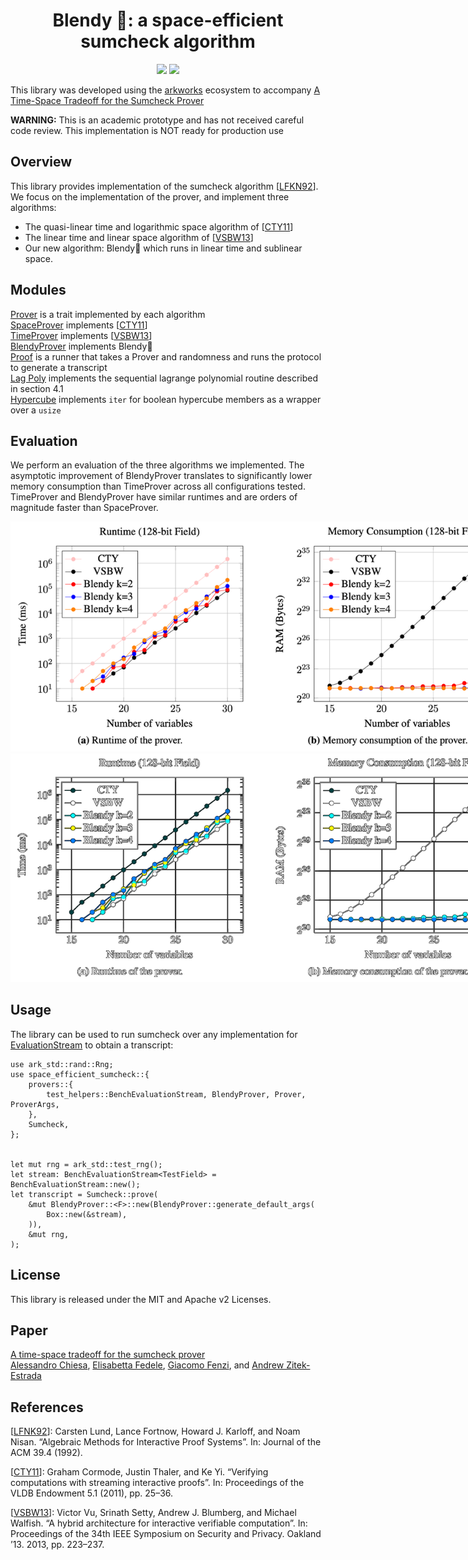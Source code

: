 <h1 align="center">Blendy 🍹: a space-efficient sumcheck algorithm</h1>

<p align="center">
    <a href="https://github.com/compsec-epfl/space-efficient-sumcheck/blob/main/LICENSE-APACHE"><img src="https://img.shields.io/badge/license-APACHE-blue.svg"></a>
    <a href="https://github.com/compsec-epfl/space-efficient-sumcheck/blob/main/LICENSE-MIT"><img src="https://img.shields.io/badge/license-MIT-blue.svg"></a>
</p>

This library was developed using the [arkworks](https://arkworks.rs) ecosystem to accompany [A Time-Space Tradeoff for the Sumcheck Prover](eprint.iacr.org/2024/XXX)

**WARNING:** This is an academic prototype and has not received careful code review. This implementation is NOT ready for production use

## Overview
This library provides implementation of the sumcheck algorithm [[LFKN92](#references)]. We focus on the implementation of the prover, and implement three algorithms:
- The quasi-linear time and logarithmic space algorithm of [[CTY11](#references)]
- The linear time and linear space algorithm of [[VSBW13](#references)]
- Our new algorithm: Blendy🍹 which runs in linear time and sublinear space.

## Modules
[Prover](/src/provers/prover.rs) is a trait implemented by each algorithm<br>
[SpaceProver](/src/provers/space_prover.rs) implements [[CTY11](#references)]<br>
[TimeProver](/src/provers/time_prover.rs) implements [[VSBW13](#references)]<br>
[BlendyProver](/src/provers/blendy_prover.rs) implements Blendy🍹<br>
[Proof](/src/proof.rs) is a runner that takes a Prover and randomness and runs the protocol to generate a transcript<br>
[Lag Poly](/src/provers/lagrange_polynomial.rs) implements the sequential lagrange polynomial routine described in section 4.1<br>
[Hypercube](/src/provers/hypercube.rs) implements `iter` for boolean hypercube members as a wrapper over a `usize`<br>

## Evaluation
We perform an evaluation of the three algorithms we implemented. The asymptotic improvement of BlendyProver translates to significantly lower memory consumption than TimeProver across all configurations tested. TimeProver and BlendyProver have similar runtimes and are orders of magnitude faster than SpaceProver.

<p align="center">
    <img src="assets/evaluation_graphs.png#gh-light-mode-only" alt="Line graph showing runtime and memory consumption of provers for inputs ranging from 15 to 30 variables" style="max-width: 800px;" />
    <img src="assets/evaluation_graphs_inverted.png#gh-dark-mode-only" alt="Line graph showing runtime and memory consumption of provers for inputs ranging from 15 to 30 variables" style="max-width: 800px;" />
</p>

##  Usage
The library can be used to run sumcheck over any implementation for [EvaluationStream](/src/provers/evaluation_stream.rs) to obtain a transcript: 

    use ark_std::rand::Rng;
    use space_efficient_sumcheck::{
        provers::{
            test_helpers::BenchEvaluationStream, BlendyProver, Prover, ProverArgs,
        },
        Sumcheck,
    };


    let mut rng = ark_std::test_rng();
    let stream: BenchEvaluationStream<TestField> = BenchEvaluationStream::new();
    let transcript = Sumcheck::prove(
        &mut BlendyProver::<F>::new(BlendyProver::generate_default_args(
            Box::new(&stream),
        )),
        &mut rng,
    );

## License
This library is released under the MIT and Apache v2 Licenses.

## Paper
[A time-space tradeoff for the sumcheck prover](eprint.iacr.org/2024/XXX)<br>
[Alessandro Chiesa](https://ic-people.epfl.ch/~achiesa/), [Elisabetta Fedele](https://elisabettafedele.github.io), [Giacomo Fenzi](https://gfenzi.io), and [Andrew Zitek-Estrada](https://github.com/z-tech)

## References
[[LFNK92](https://dl.acm.org/doi/pdf/10.1145/146585.146605)]: Carsten Lund, Lance Fortnow, Howard J. Karloff, and Noam Nisan. “Algebraic Methods for Interactive Proof Systems”. In: Journal of the ACM 39.4 (1992).

[[CTY11](https://arxiv.org/pdf/1109.6882.pdf)]: Graham Cormode, Justin Thaler, and Ke Yi. “Verifying computations with streaming interactive proofs”. In: Proceedings of the VLDB Endowment 5.1 (2011), pp. 25–36.

[[VSBW13](https://ieeexplore.ieee.org/stamp/stamp.jsp?tp=&arnumber=6547112)]: Victor Vu, Srinath Setty, Andrew J. Blumberg, and Michael Walfish. “A hybrid architecture for interactive verifiable computation”. In: Proceedings of the 34th IEEE Symposium on Security and Privacy. Oakland ’13. 2013, pp. 223–237.